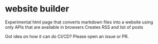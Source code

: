 # website builder

Experimental html page that converts markdown files into a website using only APIs that are available in browsers 
Creates RSS and list of posts

Got idea on how it can do CI/CD? Please open an issue or PR.

